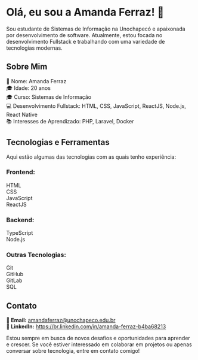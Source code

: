 # **Olá, eu sou a Amanda Ferraz! 👋**
Sou estudante de Sistemas de Informação na Unochapecó e apaixonada por desenvolvimento de software. Atualmente, estou focada no desenvolvimento Fullstack e trabalhando com uma variedade de tecnologias modernas.

## **Sobre Mim**
🌟 Nome: Amanda Ferraz <br>
🎓 Idade: 20 anos <br>
🎓 Curso: Sistemas de Informação <br>
💻 Desenvolvimento Fullstack: HTML, CSS, JavaScript, ReactJS, Node.js, React Native <br>
📚 Interesses de Aprendizado: PHP, Laravel, Docker

## **Tecnologias e Ferramentas**
Aqui estão algumas das tecnologias com as quais tenho experiência:

### **Frontend:**
HTML <br>
CSS <br>
JavaScript <br>
ReactJS 

### **Backend:**
TypeScript <br>
Node.js

### **Outras Tecnologias:**
Git <br>
GitHub <br>
GitLab <br>
SQL

## **Contato**
**📧 Email:** amandaferraz@unochapeco.edu.br <br>
**💼 LinkedIn:** https://br.linkedin.com/in/amanda-ferraz-b4ba68213

Estou sempre em busca de novos desafios e oportunidades para aprender e crescer. Se você estiver interessado em colaborar em projetos ou apenas conversar sobre tecnologia, entre em contato comigo!
